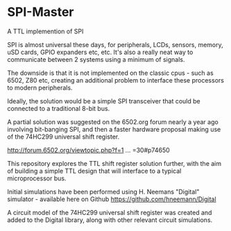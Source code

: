 # SPI-Master
A TTL implemention of SPI


SPI is almost universal these days, for peripherals, LCDs, sensors, memory, uSD cards, GPIO expanders etc, etc. It's also a really neat way to communicate between 2 systems using a minimum of signals.


The downside is that it is not implemented on the classic cpus - such as 6502, Z80 etc, creating an additional problem to interface these processors to modern peripherals.


Ideally, the solution would be a simple SPI transceiver that could be connected to a traditional 8-bit bus.


A partial solution was suggested on the 6502.org forum nearly a year ago involving bit-banging SPI, and then a faster hardware proposal making use of the 74HC299 universal shift register.


http://forum.6502.org/viewtopic.php?f=1 ... =30#p74650


This repository explores the TTL shift register solution further, with the aim of building a simple TTL design that will interface to a typical microprocessor bus.


Initial simulations have been performed using H. Neemans "Digital" simulator - available here on Github https://github.com/hneemann/Digital


A circuit model of the 74HC299 universal shift register was created and added to the Digital library, along with other relevant circuit simulations.
